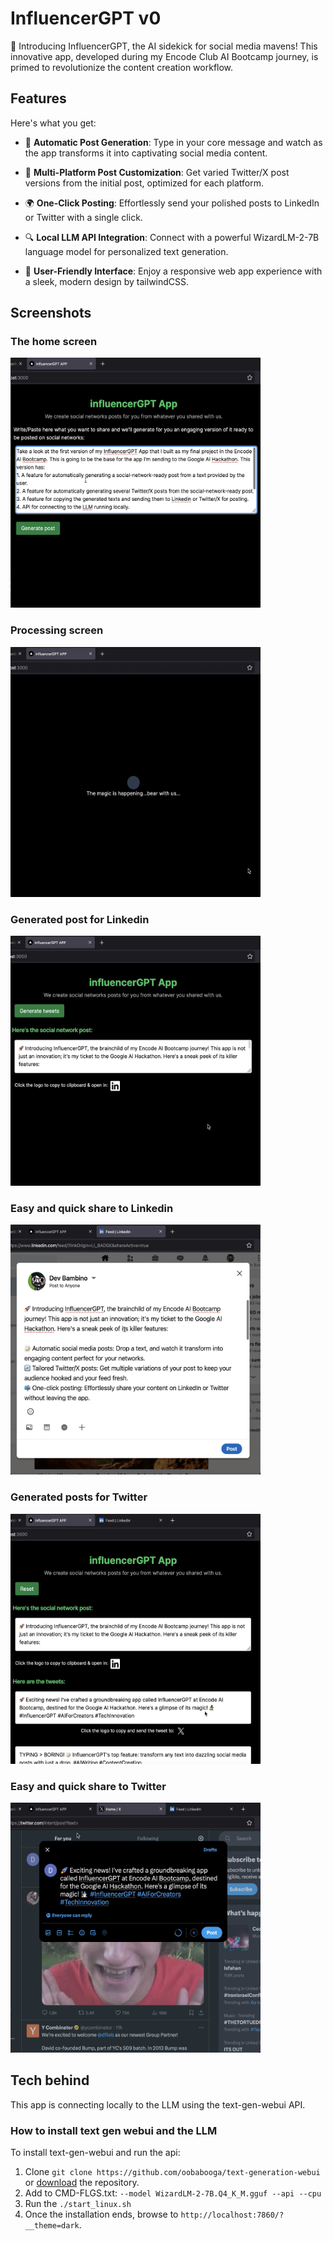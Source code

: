 # InfluencerGPT v0
🚀 Introducing InfluencerGPT, the AI sidekick for social media mavens! This innovative app, developed during my Encode Club AI Bootcamp journey, is primed to revolutionize the content creation workflow. 

## Features
Here's what you get:

- 📝 **Automatic Post Generation**: Type in your core message and watch as the app transforms it into captivating social media content.

- 🔄 **Multi-Platform Post Customization**: Get varied Twitter/X post versions from the initial post, optimized for each platform.

- 🌍 **One-Click Posting**: Effortlessly send your polished posts to LinkedIn or Twitter with a single click.

- 🔍 **Local LLM API Integration**: Connect with a powerful WizardLM-2-7B language model for personalized text generation.

- 🎉 **User-Friendly Interface**: Enjoy a responsive web app experience with a sleek, modern design by tailwindCSS.

## Screenshots

### The home screen
<img src="res/influGPT-1.png" width="400" height="400">

### Processing screen
<img src="res/influGPT-2.png" width="400" height="400">

### Generated post for Linkedin
<img src="res/influGPT-3.png" width="400" height="400">

### Easy and quick share to Linkedin
<img src="res/influGPT-4.png" width="400" height="400">

### Generated posts for Twitter
<img src="res/influGPT-5.png" width="400" height="400">

### Easy and quick share to Twitter
<img src="res/influGPT-6.png" width="400" height="400">

## Tech behind

This app is connecting locally to the LLM using the text-gen-webui API.

### How to install text gen webui and the LLM

To install text-gen-webui and run the api: 
1) Clone `git clone https://github.com/oobabooga/text-generation-webui` or [download](https://github.com/oobabooga/text-generation-webui/archive/refs/heads/main.zip) the repository.
2) Add to CMD-FLGS.txt: `--model WizardLM-2-7B.Q4_K_M.gguf --api --cpu`
3) Run the `./start_linux.sh`
4) Once the installation ends, browse to `http://localhost:7860/?__theme=dark`.
